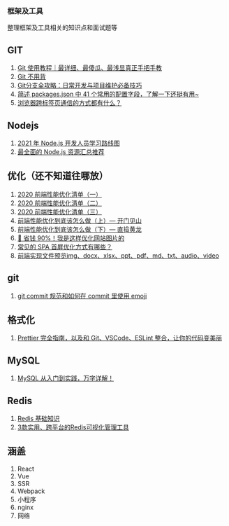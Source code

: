 ### 框架及工具

整理框架及工具相关的知识点和面试题等

## GIT

1. [Git 使用教程｜最详细、最傻瓜、最浅显真正手把手教](https://mp.weixin.qq.com/s/G7Nz0aMnbBzo6aDi9JNZrw)
2. [Git 不用背](https://mp.weixin.qq.com/s/EGgCILQvqJLhEarfZuCdHQ)
3. [Git分支全攻略：日常开发与项目维护必备技巧](https://mp.weixin.qq.com/s/tPtG9_9qFU9giobX1GkCRA)
4. [简述 packages.json 中 41 个常用的配置字段，了解一下还挺有用~](https://mp.weixin.qq.com/s/hK-pmmIpiP-FQiHdR89Zxg)
5. [浏览器跨标签页通信的方式都有什么？](https://mp.weixin.qq.com/s/pYsWnIHWcUXCsrHK7mU91g)

## Nodejs

1. [2021 年 Node.js 开发人员学习路线图](https://mp.weixin.qq.com/s/GATnSzGCBWIPPE3P1uJ2Nw)
2. [最全面的 Node.js 资源汇总推荐](https://mp.weixin.qq.com/s/muJKVzMSLXOy0Et48zHj9Q)

## 优化（还不知道往哪放）

1. [2020 前端性能优化清单（一）](https://mp.weixin.qq.com/s/d9J-_aF9K8QTUtemol-EfQ)
2. [2020 前端性能优化清单（二）](https://mp.weixin.qq.com/s/7NJv21Dz7eGFFt-c3qitWw)
3. [2020 前端性能优化清单（三）](https://mp.weixin.qq.com/s/vJsDn7jc9MBR-DbW_BGDDA)
4. [前端性能优化到底该怎么做（上）— 开门见山](https://juejin.cn/post/7137058832592666655)
5. [前端性能优化到底该怎么做（下）— 直捣黄龙](https://juejin.cn/post/7139661845182300191)
6. [🤣 省钱 90%！我是这样优化网站图片的](https://mp.weixin.qq.com/s/aJ0KdpDkEHM7q-O2ELlI6A)
7. [常见的 SPA 首屏优化方式有哪些？](https://mp.weixin.qq.com/s/5MHAeuxpM_99zoZv3niMrw)
8. [前端实现文件预览img、docx、xlsx、ppt、pdf、md、txt、audio、video](https://mp.weixin.qq.com/s/SoxZ5Yrtq_UfFwKagLoCQw)

## git

1. [git commit 规范和如何在 commit 里使用 emoji](https://mp.weixin.qq.com/s/EYjuN4S-F1XwaMHGgnVvtQ)

## 格式化

1. [Prettier 完全指南，以及和 Git、VSCode、ESLint 整合，让你的代码变美丽](https://mp.weixin.qq.com/s/2QXEeOr6JXQ7B5pyuKbHyw)

## MySQL

1. [MySQL 从入门到实践，万字详解！](https://mp.weixin.qq.com/s/JWU3yOxZnZRuMUpDP46dCQ)

## Redis

1. [Redis 基础知识](https://mp.weixin.qq.com/s/4kW4oHl0YQx9k9w2oq9j2A)
2. [3款实用、跨平台的Redis可视化管理工具](https://mp.weixin.qq.com/s/bLA0eTCeipEiGKuxXl--4A)

## 涵盖

1. React
2. Vue
3. SSR
4. Webpack
5. 小程序
6. nginx
7. 网络
